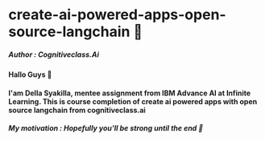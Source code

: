 # create-ai-powered-apps-open-source-langchain 📑
##### Author : Cognitiveclass.Ai

#### Hallo Guys 👋
#### I'am Della Syakilla, mentee assignment from IBM Advance AI at Infinite Learning. This is course completion of create ai powered apps with open source langchain from cognitiveclass.ai
##### My motivation : Hopefully you'll be strong until the end 🌻
